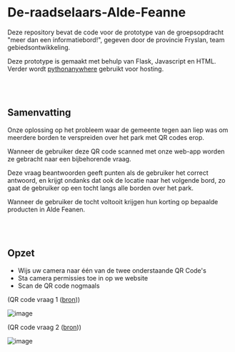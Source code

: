 # De-raadselaars-Alde-Feanne
Deze repository bevat de code voor de prototype van de groepsopdracht "meer dan een informatiebord!", gegeven door de provincie Fryslan, team gebiedsontwikkeling.

Deze prototype is gemaakt met behulp van Flask, Javascript en HTML. Verder wordt [pythonanywhere](https://www.pythonanywhere.com/) gebruikt voor hosting.

<br>
<br>

## Samenvatting
Onze oplossing op het probleem waar de gemeente tegen aan liep was om meerdere borden te verspreiden over het park met QR codes erop. 

Wanneer de gebruiker deze QR code scanned met onze web-app worden ze gebracht naar een bijbehorende vraag.

Deze vraag beantwoorden geeft punten als de gebruiker het correct antwoord, en krijgt ondanks dat ook de locatie naar het volgende bord, zo gaat de gebruiker op een tocht langs alle borden over het park.

Wanneer de gebruiker de tocht voltooit krijgen hun korting op bepaalde producten in Alde Feanen.

<br>
<br>

## Opzet
- Wijs uw camera naar één van de twee onderstaande QR Code's
- Sta camera permissies toe in op we website
- Scan de QR code nogmaals

(QR code vraag 1 ([bron](https://aldefeanentest.pythonanywhere.com/VRAAG1META)))

![image](https://github.com/user-attachments/assets/1e55d34e-e032-499f-a01f-68c40ddea9e4)


(QR code vraag 2 ([bron](https://aldefeanentest.pythonanywhere.com/VRAAG2META)))

![image](https://github.com/user-attachments/assets/0f2bfce2-144f-43e2-aa8f-8d1dc45f5c78)


